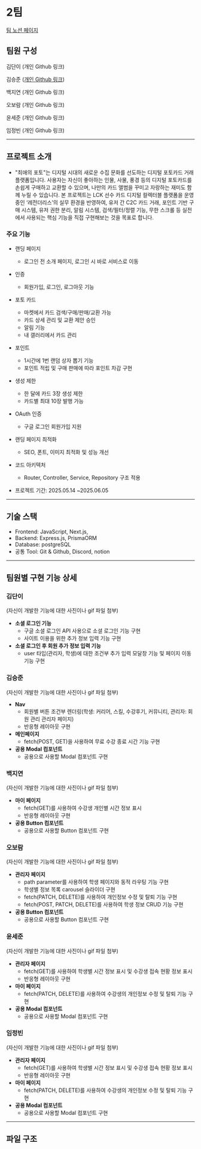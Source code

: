 # **2팀**

[팀 노션 페이지](https://www.notion.so/danikim8/2-1ed826aac9d5803c9475ef1eac9835ab)

## **팀원 구성**

김단이 (개인 Github 링크)

김승준 ([개인 Github 링크](https://github.com/y10b))

백지연 (개인 Github 링크)

오보람 (개인 Github 링크)

윤세준 (개인 Github 링크)

임정빈 (개인 Github 링크)

---

## **프로젝트 소개**

- "최애의 포토"는 디지털 시대의 새로운 수집 문화를 선도하는 디지털 포토카드 거래 플랫폼입니다. 사용자는 자신이 좋아하는 인물, 사물, 풍경 등의 디지털 포토카드를 손쉽게 구매하고 교환할 수 있으며, 나만의 카드 앨범을 꾸미고 자랑하는 재미도 함께 누릴 수 있습니다.
본 프로젝트는 LCK 선수 카드 디지털 컬렉터블 플랫폼을 운영 중인 ‘레전더리스’의 실무 환경을 반영하여, 유저 간 C2C 카드 거래, 포인트 기반 구매 시스템, 유저 권한 분리, 알림 시스템, 검색/필터/정렬 기능, 무한 스크롤 등 실전에서 사용되는 핵심 기능을 직접 구현해보는 것을 목표로 합니다.

### 주요 기능

- 랜딩 페이지
    - 로그인 전 소개 페이지, 로그인 시 바로 서비스로 이동
- 인증
    - 회원가입, 로그인, 로그아웃 기능
- 포토 카드
    - 마켓에서 카드 검색/구매/판매/교환 가능
    - 카드 상세 관리 및 교환 제안 승인
    - 알림 기능
    - 내 갤러리에서 카드 관리
- 포인트
    - 1시간에 1번 랜덤 상자 뽑기 기능
    - 포인트 적립 및 구매 판매에 따라 포인트 차감 구현
- 생성 제한
    - 한 달에 카드 3장 생성 제한
    - 카드별 최대 10장 발행 가능
- OAuth 인증
    - 구글 로그인 회원가입 지원
- 랜딩 페이지 최적화
    - SEO, 폰트, 이미지 최적화 및 성능 개선
- 코드 아키텍처
    - Router, Controller, Service, Repository 구조 적용
 
    
- 프로젝트 기간: 2025.05.14 ~2025.06.05

---

## **기술 스택**

- Frontend: JavaScript, Next.js,
- Backend: Express.js, PrismaORM
- Database: postgreSQL
- 공통 Tool: Git & Github, Discord, notion

---

## **팀원별 구현 기능 상세**

### **김단이**

(자신이 개발한 기능에 대한 사진이나 gif 파일 첨부)

- **소셜 로그인 기능**
    - 구글 소셜 로그인 API 사용으로 소셜 로그인 기능 구현
    - 사이트 이용을 위한 추가 정보 입력 기능 구현
- **소셜 로그인 후 회원 추가 정보 입력 기능**
    - user 타입(관리자, 학생)에 대한 조건부 추가 입력 모달창 기능 및 페이지 이동 기능 구현

### **김승준**

(자신이 개발한 기능에 대한 사진이나 gif 파일 첨부)

- **Nav**
    - 회원별 버튼 조건부 렌더링(학생: 커리어, 스킬, 수강후기, 커뮤니티, 관리자: 회원 관리 관리자 페이지)
    - 반응형 레이아웃 구현
- **메인페이지**
    - fetch(POST, GET)을 사용하여 무료 수강 종료 시간 기능 구현
- **공용 Modal 컴포넌트**
    - 공용으로 사용할 Modal 컴포넌트 구현

### **백지연**

(자신이 개발한 기능에 대한 사진이나 gif 파일 첨부)

- **마이 페이지**
    - fetch(GET)를 사용하여 수강생 개인별 시간 정보 표시
    - 반응형 레이아웃 구현
- **공용 Button 컴포넌트**
    - 공용으로 사용할 Button 컴포넌트 구현

### **오보람**

(자신이 개발한 기능에 대한 사진이나 gif 파일 첨부)

- **관리자 페이지**
    - path parameter를 사용하여 학생 페이지와 동적 라우팅 기능 구현
    - 학생별 정보 목록 carousel 슬라이더 구현
    - fetch(PATCH, DELETE)를 사용하여 개인정보 수정 및 탈퇴 기능 구현
    - fetch(POST, PATCH, DELETE)를 사용하여 학생 정보 CRUD 기능 구현
- **공용 Button 컴포넌트**
    - 공용으로 사용할 Button 컴포넌트 구현

### **윤세준**

(자신이 개발한 기능에 대한 사진이나 gif 파일 첨부)

- **관리자 페이지**
    - fetch(GET)를 사용하여 학생별 시간 정보 표시 및 수강생 접속 현황 정보 표시
    - 반응형 레이아웃 구현
- **마이 페이지**
    - fetch(PATCH, DELETE)를 사용하여 수강생의 개인정보 수정 및 탈퇴 기능 구현
- **공용 Modal 컴포넌트**
    - 공용으로 사용할 Modal 컴포넌트 구현

### **임정빈**

(자신이 개발한 기능에 대한 사진이나 gif 파일 첨부)

- **관리자 페이지**
    - fetch(GET)를 사용하여 학생별 시간 정보 표시 및 수강생 접속 현황 정보 표시
    - 반응형 레이아웃 구현
- **마이 페이지**
    - fetch(PATCH, DELETE)를 사용하여 수강생의 개인정보 수정 및 탈퇴 기능 구현
- **공용 Modal 컴포넌트**
    - 공용으로 사용할 Modal 컴포넌트 구현

---

## **파일 구조**

